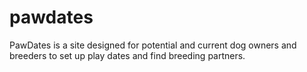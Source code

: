 # pawdates
PawDates is a site designed for potential and current dog owners and breeders to set up play dates and find breeding partners.
